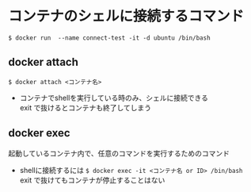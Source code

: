 # コンテナのシェルに接続するコマンド
`$ docker run  --name connect-test -it -d ubuntu /bin/bash`

## docker attach
`$ docker attach <コンテナ名>`
- コンテナでshellを実行している時のみ、シェルに接続できる  
exit で抜けるとコンテナも終了してしまう

## docker exec
起動しているコンテナ内で、任意のコマンドを実行するためのコマンド
- shellに接続するには
`$ docker exec -it <コンテナ名 or ID> /bin/bash`  
exit で抜けてもコンテナが停止することはない




